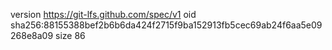 version https://git-lfs.github.com/spec/v1
oid sha256:88155388bef2b6b6da424f2715f9ba152913fb5cec69ab24f6aa5e09268e8a09
size 86
